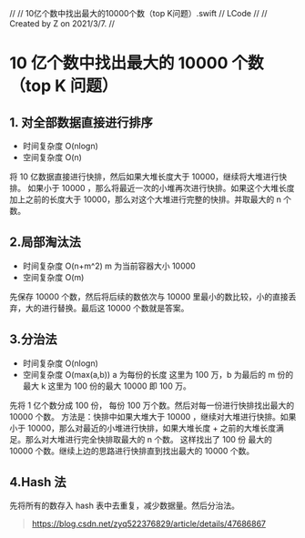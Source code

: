 //
//  10亿个数中找出最大的10000个数（top K问题）.swift
//  LCode
//
//  Created by Z on 2021/3/7.
//


# 10 亿个数中找出最大的 10000 个数（top K 问题）

## 1. 对全部数据直接进行排序

- 时间复杂度 O(nlogn)
- 空间复杂度 O(n)

将 10 亿数据直接进行快排，然后如果大堆长度大于 10000，继续将大堆进行快排。 如果小于 10000 ，那么将最近一次的小堆再次进行快排。如果这个大堆长度加上之前的长度大于 10000，那么对这个大堆进行完整的快排。并取最大的 n 个数。

## 2.局部淘汰法

- 时间复杂度 O(n+m^2) m 为当前容器大小 10000
- 空间复杂度 O(m)

先保存 10000 个数，然后将后续的数依次与 10000 里最小的数比较，小的直接丢弃，大的进行替换。最后这 10000 个数就是答案。

## 3.分治法

- 时间复杂度 O(nlogn)
- 空间复杂度 O(max(a,b)) a 为每份的长度 这里为 100 万，b 为最后的 m 份的最大 k 这里为 100 份的最大 10000 即 100 万。

先将 1 亿个数分成 100 份， 每份 100 万个数。然后对每一份进行快排找出最大的 10000 个数。
方法是：快排中如果大堆大于 10000 ，继续对大堆进行快排。如果小于 10000，那么对最近的小堆进行快排，如果大堆长度 + 之前的大堆长度满足。那么对大堆进行完全快排取最大的 n 个数。
这样找出了 100 份 最大的 10000 个数。继续上边的思路进行快排直到找出最大的 10000 个数。

## 4.Hash 法

先将所有的数存入 hash 表中去重复，减少数据量。然后分治法。

> https://blog.csdn.net/zyq522376829/article/details/47686867
